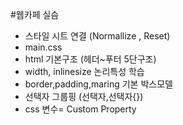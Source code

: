 #웹카페 실슴

- 스타일 시트 연결 (Normallize , Reset)
- main.css
- html 기본구조 (헤더~푸터 5단구조)
- width, inlinesize 논리특성 학습
- border,padding,maring 기본 박스모델
- 선택자 그룹핑 (선택자,선택자{})
- css 변수= Custom Property
